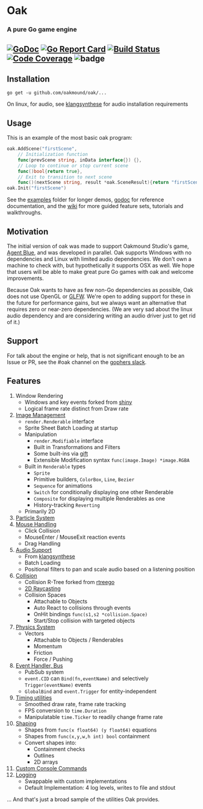 # Oak 
### A pure Go game engine
[![GoDoc](https://godoc.org/github.com/oakmound/oak?status.svg)](https://godoc.org/github.com/oakmound/oak)
[![Go Report Card](https://goreportcard.com/badge/github.com/oakmound/oak)](https://goreportcard.com/report/github.com/oakmound/oak)
[![Build Status](https://travis-ci.org/oakmound/oak.svg?branch=master)](https://travis-ci.org/oakmound/oak)
[![Code Coverage](https://codecov.io/gh/oakmound/oak/branch/develop/graph/badge.svg)](https://codecov.io/gh/oakmound/oak)
![badge](http://img.shields.io/badge/first--timers--only-friendly-blue.svg?style=round-square)
----

## Installation
`go get -u github.com/oakmound/oak/...`

On linux, for audio, see [klangsynthese](https://github.com/200sc/klangsynthese) for audio installation requirements

## Usage
This is an example of the most basic oak program:
```go
oak.AddScene("firstScene",
    // Initialization function
    func(prevScene string, inData interface{}) {}, 
    // Loop to continue or stop current scene
    func()bool{return true}, 
    // Exit to transition to next scene
    func()(nextScene string, result *oak.SceneResult){return "firstScene", nil}) 
oak.Init("firstScene")
```
See the [examples](examples) folder for longer demos, [godoc](https://godoc.org/github.com/oakmound/oak) for reference documentation, and the [wiki](https://github.com/oakmound/oak/wiki) for more guided feature sets, tutorials and walkthroughs.

## Motivation
The initial version of oak was made to support Oakmound Studio's game,
[Agent Blue](https://github.com/OakmoundStudio/AgentRelease), and was developed in parallel.
Oak supports Windows with no dependencies and Linux with limited audio dependencies. We don't own a machine to check with, but hypothetically it supports OSX as well.
 We hope that users will be able to make great pure Go games with oak and welcome improvements.
 
 Because Oak wants to have as few non-Go dependencies as possible, Oak does not use OpenGL or [GLFW](https://github.com/go-gl/glfw).
 We're open to adding support for these in the future for performance gains, but we always want
 an alternative that requires zero or near-zero dependencies. (We are very sad about the linux audio 
 dependency and are considering writing an audio driver just to get rid of it.)

## Support

For talk about the engine or help, that is not significant enough to be an Issue or PR, see the #oak channel on the [gophers slack](https://invite.slack.golangbridge.org/). 

## Features
1. Window Rendering
    - Windows and key events forked from [shiny](https://github.com/oakmound/shiny)
    - Logical frame rate distinct from Draw rate
1. [Image Management](https://godoc.org/github.com/oakmound/oak/render)
    - `render.Renderable` interface
    - Sprite Sheet Batch Loading at startup
    - Manipulation
        - `render.Modifiable` interface
        - Built in Transformations and Filters
        - Some built-ins via [gift](https://github.com/disintegration/gift)
        - Extensible Modification syntax `func(image.Image) *image.RGBA`
    - Built in `Renderable` types
        - `Sprite`
        - Primitive builders, `ColorBox`, `Line`, `Bezier`
        - `Sequence` for animations
        - `Switch` for conditionally displaying one other Renderable
        - `Composite` for displaying multiple Renderables as one
        - History-tracking `Reverting`
    - Primarily 2D
1. [Particle System](https://godoc.org/github.com/oakmound/oak/render/particle)
1. [Mouse Handling](https://godoc.org/github.com/oakmound/oak/mouse)
    - Click Collision
    - MouseEnter / MouseExit reaction events
    - Drag Handling
1. [Audio Support](https://godoc.org/github.com/oakmound/oak/audio)
    - From [klangsynthese](https://github.com/200sc/klangsynthese)
    - Batch Loading
    - Positional filters to pan and scale audio based on a listening position
1. [Collision](https://godoc.org/github.com/oakmound/oak/collision)
    - Collision R-Tree forked from [rtreego](https://github.com/dhconnelly/rtreego)
    - [2D Raycasting](collision/ray)
    - Collision Spaces
        - Attachable to Objects
        - Auto React to collisions through events
        - OnHit bindings `func(s1,s2 *collision.Space)`
        - Start/Stop collision with targeted objects
1. [Physics System](https://godoc.org/github.com/oakmound/oak/physics)
    - Vectors
        - Attachable to Objects / Renderables
        - Momentum
        - Friction
        - Force / Pushing
1. [Event Handler, Bus](https://godoc.org/github.com/oakmound/oak/event)
    - PubSub system
    - `event.CID` can `Bind(fn,eventName)` and selectively `Trigger(eventName)` events
    - `GlobalBind` and `event.Trigger` for entity-independent 
1. [Timing utilities](https://godoc.org/github.com/oakmound/oak/timing)
    - Smoothed draw rate, frame rate tracking
    - FPS conversion to `time.Duration`
    - Manipulatable `time.Ticker` to readily change frame rate
1. [Shaping](https://godoc.org/github.com/oakmound/oak/shape)
    - Shapes from `func(x float64) (y float64)` equations
    - Shapes from `func(x,y,w,h int) bool` containment
    - Convert shapes into: 
        - Containment checks
        - Outlines
        - 2D arrays
1. [Custom Console Commands](debugConsole.go)
1. [Logging](https://godoc.org/github.com/oakmound/oak/dlog)
    - Swappable with custom implementations
    - Default Implementation: 4 log levels, writes to file and stdout


... And that's just a broad sample of the utilities Oak provides.
